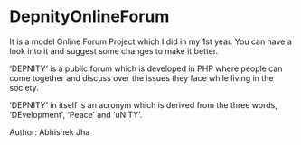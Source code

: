 # DepnityOnlineForum
It is a model Online Forum Project which I did in my 1st year.
You can have a look into it and suggest some changes to make it better.

‘DEPNITY’ is a public forum which is developed in PHP where people can come together and discuss over the issues they face while living in the society.

‘DEPNITY’ in itself is an acronym which is derived from the three words, ‘DEvelopment', ‘Peace’ and ‘uNITY’.

Author: Abhishek Jha
